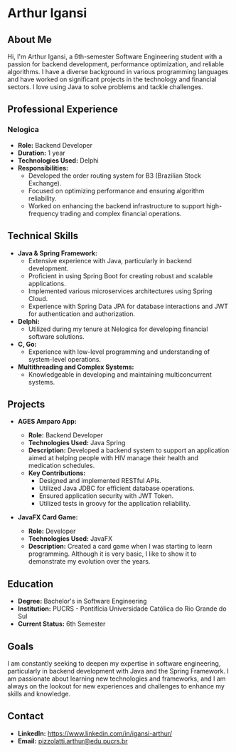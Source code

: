 # Arthur Igansi

## About Me
Hi, I'm Arthur Igansi, a 6th-semester Software Engineering student with a passion for backend development, performance optimization, and reliable algorithms. I have a diverse background in various programming languages and have worked on significant projects in the technology and financial sectors. I love using Java to solve problems and tackle challenges.

## Professional Experience
### Nelogica
- **Role:** Backend Developer
- **Duration:** 1 year
- **Technologies Used:** Delphi
- **Responsibilities:**
  - Developed the order routing system for B3 (Brazilian Stock Exchange).
  - Focused on optimizing performance and ensuring algorithm reliability.
  - Worked on enhancing the backend infrastructure to support high-frequency trading and complex financial operations.

## Technical Skills
- **Java & Spring Framework:**
  - Extensive experience with Java, particularly in backend development.
  - Proficient in using Spring Boot for creating robust and scalable applications.
  - Implemented various microservices architectures using Spring Cloud.
  - Experience with Spring Data JPA for database interactions and JWT for authentication and authorization.
- **Delphi:**
  - Utilized during my tenure at Nelogica for developing financial software solutions.
- **C, Go:**
  - Experience with low-level programming and understanding of system-level operations.
- **Multithreading and Complex Systems:**
  - Knowledgeable in developing and maintaining multiconcurrent systems.

## Projects
- **AGES Amparo App:**
  - **Role:** Backend Developer
  - **Technologies Used:** Java Spring
  - **Description:** Developed a backend system to support an application aimed at helping people with HIV manage their health and medication schedules.
  - **Key Contributions:**
    - Designed and implemented RESTful APIs.
    - Utilized Java JDBC for efficient database operations.
    - Ensured application security with JWT Token.
    - Utilized tests in groovy for the application reliability.

- **JavaFX Card Game:**
  - **Role:** Developer
  - **Technologies Used:** JavaFX
  - **Description:** Created a card game when I was starting to learn programming. Although it is very basic, I like to show it to demonstrate my evolution over the years.

## Education
- **Degree:** Bachelor's in Software Engineering
- **Institution:** PUCRS - Pontifícia Universidade Católica do Rio Grande do Sul
- **Current Status:** 6th Semester

## Goals
I am constantly seeking to deepen my expertise in software engineering, particularly in backend development with Java and the Spring Framework. I am passionate about learning new technologies and frameworks, and I am always on the lookout for new experiences and challenges to enhance my skills and knowledge.

## Contact
- **LinkedIn:** https://www.linkedin.com/in/igansi-arthur/
- **Email:** pizzolatti.arthur@edu.pucrs.br
